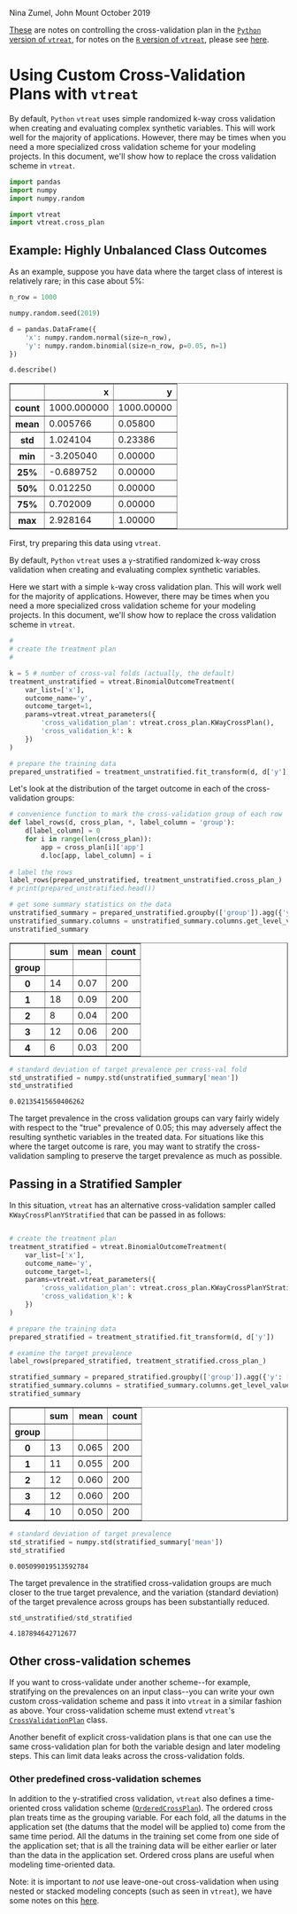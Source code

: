 
Nina Zumel, John Mount
October 2019

[These](https://github.com/WinVector/pyvtreat/blob/master/Examples/CustomizedCrossPlan/CustomizedCrossPlan.md) are notes on controlling the cross-validation plan in the [`Python` version of `vtreat`](https://github.com/WinVector/pyvtreat), for notes on the [`R` version of `vtreat`](https://github.com/WinVector/vtreat), please see [here](https://github.com/WinVector/vtreat/blob/master/Examples/CustomizedCrossPlan/CustomizedCrossPlan.md).

# Using Custom Cross-Validation Plans with `vtreat`

By default, `Python` `vtreat` uses simple randomized k-way cross validation when creating and evaluating complex synthetic variables. This will work well for the majority of applications. However, there may be times when you need a more specialized cross validation scheme for your modeling projects. In this document, we'll show how to replace the cross validation scheme in `vtreat`.


```python
import pandas
import numpy
import numpy.random

import vtreat
import vtreat.cross_plan
```

## Example: Highly Unbalanced Class Outcomes

As an example, suppose you have data where the target class of interest is relatively rare; in this case about 5%:


```python
n_row = 1000

numpy.random.seed(2019)

d = pandas.DataFrame({
    'x': numpy.random.normal(size=n_row),
    'y': numpy.random.binomial(size=n_row, p=0.05, n=1)
})

d.describe()
```




<div>
<style scoped>
    .dataframe tbody tr th:only-of-type {
        vertical-align: middle;
    }

    .dataframe tbody tr th {
        vertical-align: top;
    }

    .dataframe thead th {
        text-align: right;
    }
</style>
<table border="1" class="dataframe">
  <thead>
    <tr style="text-align: right;">
      <th></th>
      <th>x</th>
      <th>y</th>
    </tr>
  </thead>
  <tbody>
    <tr>
      <th>count</th>
      <td>1000.000000</td>
      <td>1000.00000</td>
    </tr>
    <tr>
      <th>mean</th>
      <td>0.005766</td>
      <td>0.05800</td>
    </tr>
    <tr>
      <th>std</th>
      <td>1.024104</td>
      <td>0.23386</td>
    </tr>
    <tr>
      <th>min</th>
      <td>-3.205040</td>
      <td>0.00000</td>
    </tr>
    <tr>
      <th>25%</th>
      <td>-0.689752</td>
      <td>0.00000</td>
    </tr>
    <tr>
      <th>50%</th>
      <td>0.012250</td>
      <td>0.00000</td>
    </tr>
    <tr>
      <th>75%</th>
      <td>0.702009</td>
      <td>0.00000</td>
    </tr>
    <tr>
      <th>max</th>
      <td>2.928164</td>
      <td>1.00000</td>
    </tr>
  </tbody>
</table>
</div>



First, try preparing this data using `vtreat`.

By default, `Python` `vtreat` uses a `y`-stratified randomized k-way cross validation when creating and evaluating complex synthetic variables. 

Here we start with a simple `k`-way cross validation plan. This will work well for the majority of applications. However, there may be times when you need a more specialized cross validation scheme for your modeling projects. In this document, we'll show how to replace the cross validation scheme in `vtreat`.


```python
#
# create the treatment plan
#

k = 5 # number of cross-val folds (actually, the default)
treatment_unstratified = vtreat.BinomialOutcomeTreatment(
    var_list=['x'],
    outcome_name='y',
    outcome_target=1,
    params=vtreat.vtreat_parameters({
        'cross_validation_plan': vtreat.cross_plan.KWayCrossPlan(),
        'cross_validation_k': k
    })
)

# prepare the training data
prepared_unstratified = treatment_unstratified.fit_transform(d, d['y'])
```

Let's look at the distribution  of the target outcome in each of the cross-validation groups:


```python
# convenience function to mark the cross-validation group of each row
def label_rows(d, cross_plan, *, label_column = 'group'):
    d[label_column] = 0
    for i in range(len(cross_plan)):
        app = cross_plan[i]['app']
        d.loc[app, label_column] = i
            
# label the rows            
label_rows(prepared_unstratified, treatment_unstratified.cross_plan_)
# print(prepared_unstratified.head())

# get some summary statistics on the data
unstratified_summary = prepared_unstratified.groupby(['group']).agg({'y': ['sum', 'mean', 'count']})
unstratified_summary.columns = unstratified_summary.columns.get_level_values(1)
unstratified_summary
```




<div>
<style scoped>
    .dataframe tbody tr th:only-of-type {
        vertical-align: middle;
    }

    .dataframe tbody tr th {
        vertical-align: top;
    }

    .dataframe thead th {
        text-align: right;
    }
</style>
<table border="1" class="dataframe">
  <thead>
    <tr style="text-align: right;">
      <th></th>
      <th>sum</th>
      <th>mean</th>
      <th>count</th>
    </tr>
    <tr>
      <th>group</th>
      <th></th>
      <th></th>
      <th></th>
    </tr>
  </thead>
  <tbody>
    <tr>
      <th>0</th>
      <td>14</td>
      <td>0.07</td>
      <td>200</td>
    </tr>
    <tr>
      <th>1</th>
      <td>18</td>
      <td>0.09</td>
      <td>200</td>
    </tr>
    <tr>
      <th>2</th>
      <td>8</td>
      <td>0.04</td>
      <td>200</td>
    </tr>
    <tr>
      <th>3</th>
      <td>12</td>
      <td>0.06</td>
      <td>200</td>
    </tr>
    <tr>
      <th>4</th>
      <td>6</td>
      <td>0.03</td>
      <td>200</td>
    </tr>
  </tbody>
</table>
</div>




```python
# standard deviation of target prevalence per cross-val fold
std_unstratified = numpy.std(unstratified_summary['mean'])
std_unstratified 
```




    0.02135415650406262



The target prevalence in the cross validation groups can vary fairly widely with respect to the "true" prevalence of 0.05; this may adversely affect the resulting synthetic variables in the treated data. For situations like this where the target outcome is rare, you may want to stratify the cross-validation sampling to preserve the target prevalence as much as possible. 

## Passing in a Stratified Sampler

In this situation, `vtreat` has an alternative cross-validation sampler called `KWayCrossPlanYStratified` that can be passed in as follows:


```python

# create the treatment plan
treatment_stratified = vtreat.BinomialOutcomeTreatment(
    var_list=['x'],
    outcome_name='y',
    outcome_target=1,
    params=vtreat.vtreat_parameters({
        'cross_validation_plan': vtreat.cross_plan.KWayCrossPlanYStratified(),
        'cross_validation_k': k
    })
)

# prepare the training data
prepared_stratified = treatment_stratified.fit_transform(d, d['y'])

# examine the target prevalence
label_rows(prepared_stratified, treatment_stratified.cross_plan_)

stratified_summary = prepared_stratified.groupby(['group']).agg({'y': ['sum', 'mean', 'count']})
stratified_summary.columns = stratified_summary.columns.get_level_values(1)
stratified_summary
```




<div>
<style scoped>
    .dataframe tbody tr th:only-of-type {
        vertical-align: middle;
    }

    .dataframe tbody tr th {
        vertical-align: top;
    }

    .dataframe thead th {
        text-align: right;
    }
</style>
<table border="1" class="dataframe">
  <thead>
    <tr style="text-align: right;">
      <th></th>
      <th>sum</th>
      <th>mean</th>
      <th>count</th>
    </tr>
    <tr>
      <th>group</th>
      <th></th>
      <th></th>
      <th></th>
    </tr>
  </thead>
  <tbody>
    <tr>
      <th>0</th>
      <td>13</td>
      <td>0.065</td>
      <td>200</td>
    </tr>
    <tr>
      <th>1</th>
      <td>11</td>
      <td>0.055</td>
      <td>200</td>
    </tr>
    <tr>
      <th>2</th>
      <td>12</td>
      <td>0.060</td>
      <td>200</td>
    </tr>
    <tr>
      <th>3</th>
      <td>12</td>
      <td>0.060</td>
      <td>200</td>
    </tr>
    <tr>
      <th>4</th>
      <td>10</td>
      <td>0.050</td>
      <td>200</td>
    </tr>
  </tbody>
</table>
</div>




```python
# standard deviation of target prevalence
std_stratified = numpy.std(stratified_summary['mean'])
std_stratified
```




    0.005099019513592784



The target prevalence in the stratified cross-validation groups are much closer to the true target prevalence, and the variation (standard deviation) of the target prevalence across groups has been substantially reduced.


```python
std_unstratified/std_stratified
```




    4.187894642712677



## Other cross-validation schemes

If you want to cross-validate under another scheme--for example, stratifying on the prevalences on an input class--you can write your own custom cross-validation scheme and pass it into `vtreat` in a similar fashion as above. Your cross-validation scheme must extend `vtreat`'s [`CrossValidationPlan`](https://github.com/WinVector/pyvtreat/blob/master/pkg/vtreat/cross_plan.py#L14) class.

Another benefit of explicit cross-validation plans is that one can use the same cross-validation plan for both the variable design and later modeling steps. This can limit data leaks across the cross-validation folds.

### Other predefined cross-validation schemes

In addition to the y-stratified cross validation, `vtreat` also defines a time-oriented cross validation scheme ([`OrderedCrossPlan`](https://github.com/WinVector/pyvtreat/blob/master/pkg/vtreat/cross_plan.py#L161)). The ordered cross plan treats time as the grouping variable. For each fold, all the datums in the application set (the datums that the model will be applied to) come from the same time period. All the datums in the training set come from one side of the application set; that is all the training data will be either earlier or later than the data in the application set. Ordered cross plans are useful when modeling time-oriented data.

Note: it is important to *not* use leave-one-out cross-validation when using nested or stacked modeling concepts (such as seen in `vtreat`), we have some notes on this [here](https://github.com/WinVector/vtreat/blob/master/extras/ConstantLeak.md).
